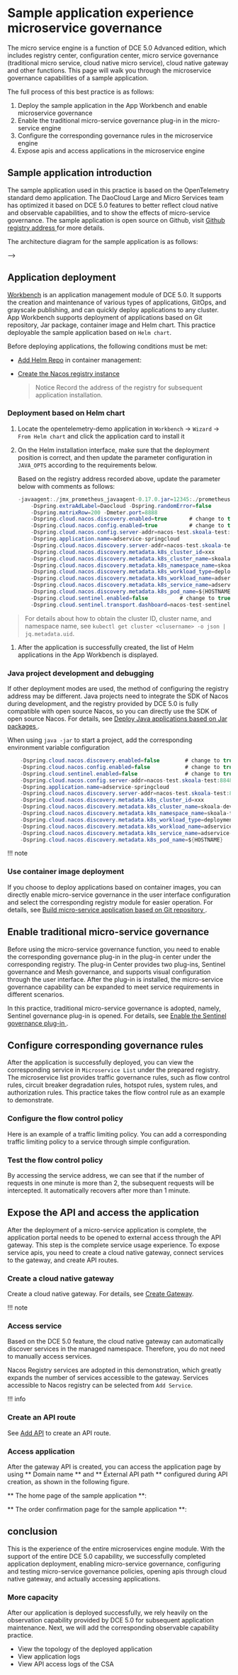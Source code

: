 # Sample application experience microservice governance

The micro service engine is a function of DCE 5.0 Advanced edition, which includes registry center, configuration center, micro service governance (traditional micro service, cloud native micro service), cloud native gateway and other functions. This page will walk you through the microservice governance capabilities of a sample application.

The full process of this best practice is as follows:

1. Deploy the sample application in the App Workbench and enable microservice governance
2. Enable the traditional micro-service governance plug-in in the micro-service engine
3. Configure the corresponding governance rules in the microservice engine
4. Expose apis and access applications in the microservice engine

## Sample application introduction

The sample application used in this practice is based on the OpenTelemetry standard demo application. The DaoCloud Large and Micro Services team has optimized it based on DCE 5.0 features to better reflect cloud native and observable capabilities, and to show the effects of micro-service governance. The sample application is open source on Github, visit [Github registry address ](https://github.com/openinsight-proj/openinsight-helm-charts) for more details.

The architecture diagram for the sample application is as follows:

<!--!\[.*?\]\((?:https?:\/\/)?\S+\.(?:png|jpg|jpeg|gif|bmp)\)-->-->

## Application deployment

[Workbench](../../amamba/intro/what.md) is an application management module of DCE 5.0. It supports the creation and maintenance of various types of applications, GitOps, and grayscale publishing, and can quickly deploy applications to any cluster. App Workbench supports deployment of applications based on Git repository, Jar package, container image and Helm chart. This practice deployable the sample application based on `Helm chart`.

<!--!\[.*?\]\((?:https?:\/\/)?\S+\.(?:png|jpg|jpeg|gif|bmp)\)-->

Before deploying applications, the following conditions must be met:

- [Add Helm Repo](../../kpanda/user-guide/helm/helm-repo.md) in container management:

    <!--!\[.*?\]\((?:https?:\/\/)?\S+\.(?:png|jpg|jpeg|gif|bmp)\)-->

- [ Create the Nacos registry instance ](../registry/managed/registry-lcm/create-registry.md)

    > Notice Record the address of the registry for subsequent application installation.

    <!--!\[.*?\]\((?:https?:\/\/)?\S+\.(?:png|jpg|jpeg|gif|bmp)\)-->

### Deployment based on Helm chart

1. Locate the opentelemetry-demo application in `Workbench` -> `Wizard` -> `From Helm chart` and click the application card to install it

    <!--!\[.*?\]\((?:https?:\/\/)?\S+\.(?:png|jpg|jpeg|gif|bmp)\)-->

    <!--!\[.*?\]\((?:https?:\/\/)?\S+\.(?:png|jpg|jpeg|gif|bmp)\)-->

2. On the Helm installation interface, make sure that the deployment position is correct, and then update the parameter configuration in `JAVA_OPTS` according to the requirements below.

    <!--!\[.*?\]\((?:https?:\/\/)?\S+\.(?:png|jpg|jpeg|gif|bmp)\)-->

    Based on the registry address recorded above, update the parameter below with comments as follows:

    ```java
    -javaagent:./jmx_prometheus_javaagent-0.17.0.jar=12345:./prometheus-jmx-config.yaml
        -Dspring.extraAdLabel=Daocloud -Dspring.randomError=false
        -Dspring.matrixRow=200 -Dmeter.port=8888
        -Dspring.cloud.nacos.discovery.enabled=true       # change to true to enable
        -Dspring.cloud.nacos.config.enabled=true          # change to true to enable
        -Dspring.cloud.nacos.config.server-addr=nacos-test.skoala-test:8848           # change to address of Nacos
        -Dspring.application.name=adservice-springcloud
        -Dspring.cloud.nacos.discovery.server-addr=nacos-test.skoala-test:8848        # change to address of Nacos
        -Dspring.cloud.nacos.discovery.metadata.k8s_cluster_id=xxx                    # change to cluster ID of Nacos 
        -Dspring.cloud.nacos.discovery.metadata.k8s_cluster_name=skoala-dev           # change to cluster name of Nacos
        -Dspring.cloud.nacos.discovery.metadata.k8s_namespace_name=skoala-test        # change to ns of Nacos
        -Dspring.cloud.nacos.discovery.metadata.k8s_workload_type=deployment
        -Dspring.cloud.nacos.discovery.metadata.k8s_workload_name=adservice-springcloud
        -Dspring.cloud.nacos.discovery.metadata.k8s_service_name=adservice-springcloud
        -Dspring.cloud.nacos.discovery.metadata.k8s_pod_name=${HOSTNAME}
        -Dspring.cloud.sentinel.enabled=false          # change to true to enable Sentinel
        -Dspring.cloud.sentinel.transport.dashboard=nacos-test-sentinel.skoala-test:8080  # change to address of Sentinel console
    ```

> For details about how to obtain the cluster ID, cluster name, and namespace name, see `kubectl get cluster <clusername> -o json | jq.metadata.uid`.

1. After the application is successfully created, the list of Helm applications in the App Workbench is displayed.

    <!--!\[.*?\]\((?:https?:\/\/)?\S+\.(?:png|jpg|jpeg|gif|bmp)\)-->

### Java project development and debugging

If other deployment modes are used, the method of configuring the registry address may be different. Java projects need to integrate the SDK of Nacos during development, and the registry provided by DCE 5.0 is fully compatible with open source Nacos, so you can directly use the SDK of open source Nacos. For details, see [ Deploy Java applications based on Jar packages ](../../amamba/user-guide/wizard/jar-java-app.md).

When using `java -jar` to start a project, add the corresponding environment variable configuration

```java
    -Dspring.cloud.nacos.discovery.enabled=false        # change to true to enable
    -Dspring.cloud.nacos.config.enabled=false           # change to true to enable
    -Dspring.cloud.sentinel.enabled=false               # change to true to enable
    -Dspring.cloud.nacos.config.server-addr=nacos-test.skoala-test:8848           # change to address of Nacos
    -Dspring.application.name=adservice-springcloud
    -Dspring.cloud.nacos.discovery.server-addr=nacos-test.skoala-test:8848        # change to address of Nacos
    -Dspring.cloud.nacos.discovery.metadata.k8s_cluster_id=xxx                    # change to cluster ID of Nacos
    -Dspring.cloud.nacos.discovery.metadata.k8s_cluster_name=skoala-dev           # change to cluster name of Nacos
    -Dspring.cloud.nacos.discovery.metadata.k8s_namespace_name=skoala-test        # change to ns of Nacos
    -Dspring.cloud.nacos.discovery.metadata.k8s_workload_type=deployment
    -Dspring.cloud.nacos.discovery.metadata.k8s_workload_name=adservice-springcloud
    -Dspring.cloud.nacos.discovery.metadata.k8s_service_name=adservice-springcloud
    -Dspring.cloud.nacos.discovery.metadata.k8s_pod_name=${HOSTNAME}
```

!!! note


### Use container image deployment

If you choose to deploy applications based on container images, you can directly enable micro-service governance in the user interface configuration and select the corresponding registry module for easier operation. For details, see [ Build micro-service application based on Git repository ](../../amamba/user-guide/wizard/create-app-git.md).

<!--!\[.*?\]\((?:https?:\/\/)?\S+\.(?:png|jpg|jpeg|gif|bmp)\)-->

## Enable traditional micro-service governance

Before using the micro-service governance function, you need to enable the corresponding governance plug-in in the plug-in center under the corresponding registry. The plug-in Center provides two plug-ins, Sentinel governance and Mesh governance, and supports visual configuration through the user interface. After the plug-in is installed, the micro-service governance capability can be expanded to meet service requirements in different scenarios.

In this practice, traditional micro-service governance is adopted, namely, Sentinel governance plug-in is opened. For details, see [ Enable the Sentinel governance plug-in ](../registry/managed/plugins/sentinel.md).

<!--!\[.*?\]\((?:https?:\/\/)?\S+\.(?:png|jpg|jpeg|gif|bmp)\)-->

## Configure corresponding governance rules

After the application is successfully deployed, you can view the corresponding service in `Microservice List` under the prepared registry. The microservice list provides traffic governance rules, such as flow control rules, circuit breaker degradation rules, hotspot rules, system rules, and authorization rules. This practice takes the flow control rule as an example to demonstrate.

<!--!\[.*?\]\((?:https?:\/\/)?\S+\.(?:png|jpg|jpeg|gif|bmp)\)-->

### Configure the flow control policy

Here is an example of a traffic limiting policy. You can add a corresponding traffic limiting policy to a service through simple configuration.

<!--!\[.*?\]\((?:https?:\/\/)?\S+\.(?:png|jpg|jpeg|gif|bmp)\)-->

### Test the flow control policy

By accessing the service address, we can see that if the number of requests in one minute is more than 2, the subsequent requests will be intercepted. It automatically recovers after more than 1 minute.

## Expose the API and access the application

After the deployment of a micro-service application is complete, the application portal needs to be opened to external access through the API gateway. This step is the complete service usage experience. To expose service apis, you need to create a cloud native gateway, connect services to the gateway, and create API routes.

### Create a cloud native gateway

Create a cloud native gateway. For details, see [Create Gateway](../ms-gateway/gateway/create-gateway.md).

!!! note


<!--!\[.*?\]\((?:https?:\/\/)?\S+\.(?:png|jpg|jpeg|gif|bmp)\)-->

### Access service

Based on the DCE 5.0 feature, the cloud native gateway can automatically discover services in the managed namespace. Therefore, you do not need to manually access services.

Nacos Registry services are adopted in this demonstration, which greatly expands the number of services accessible to the gateway. Services accessible to Nacos registry can be selected from `Add Service`.

<!--!\[.*?\]\((?:https?:\/\/)?\S+\.(?:png|jpg|jpeg|gif|bmp)\)-->

!!! info


### Create an API route

See [Add API](../ms-gateway/api/add-api.md) to create an API route.

<!--!\[.*?\]\((?:https?:\/\/)?\S+\.(?:png|jpg|jpeg|gif|bmp)\)-->

### Access application

After the gateway API is created, you can access the application page by using ** Domain name ** and ** External API path ** configured during API creation, as shown in the following figure.

** The home page of the sample application **:

<!--!\[.*?\]\((?:https?:\/\/)?\S+\.(?:png|jpg|jpeg|gif|bmp)\)-->

** The order confirmation page for the sample application **:

<!--!\[.*?\]\((?:https?:\/\/)?\S+\.(?:png|jpg|jpeg|gif|bmp)\)-->

## conclusion

This is the experience of the entire microservices engine module. With the support of the entire DCE 5.0 capability, we successfully completed application deployment, enabling micro-service governance, configuring and testing micro-service governance policies, opening apis through cloud native gateway, and actually accessing applications.

### More capacity

After our application is deployed successfully, we rely heavily on the observation capability provided by DCE 5.0 for subsequent application maintenance. Next, we will add the corresponding observable capability practice.

- View the topology of the deployed application
- View application logs
- View API access logs of the CSA
